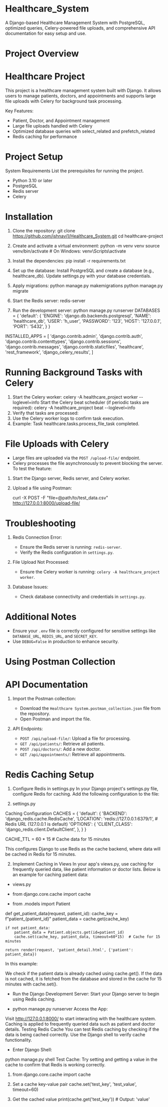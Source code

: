 # Healthcare_System
A Django-based Healthcare Management System with PostgreSQL, optimized queries, Celery-powered file uploads, and comprehensive API documentation for easy setup and use.

# Project Overview
# Healthcare Project

This project is a healthcare management system built with Django. It allows users to manage patients, doctors, and appointments and supports large file uploads with Celery for background task processing.

Key Features:
- Patient, Doctor, and Appointment management
- Large file uploads handled with Celery
- Optimized database queries with select_related and prefetch_related
- Redis caching for performance

# Project Setup

System Requirements
List the prerequisites for running the project.
- Python 3.10 or later
- PostgreSQL
- Redis server
- Celery

# Installation

1. Clone the repository:
   git clone https://github.com/ishnavi1/Healthcare_System.git
   cd healthcare-project
2. Create and activate a virtual environment:
   python -m venv venv
   source venv/bin/activate  # On Windows: venv\Scripts\activate
3. Install the dependencies:
   pip install -r requirements.txt

4. Set up the database:
   Install PostgreSQL and create a database (e.g., healthcare_db).
   Update settings.py with your database credentials.
5. Apply migrations:
   python manage.py makemigrations
   python manage.py migrate
6. Start the Redis server:
   redis-server
7. Run the development server:
   python manage.py runserver
   DATABASES = {
    'default': {
        'ENGINE': 'django.db.backends.postgresql',
        'NAME': 'healthcare_db',
        'USER': 'h_user',
        'PASSWORD': '123',
        'HOST': '127.0.0.1',
        'PORT': '5432',
    }
}

INSTALLED_APPS = [
    'django.contrib.admin',
    'django.contrib.auth',
    'django.contrib.contenttypes',
    'django.contrib.sessions',
    'django.contrib.messages',
    'django.contrib.staticfiles',
    'healthcare',
    'rest_framework',
    'django_celery_results',
]

# Running Background Tasks with Celery
1. Start the Celery worker:
   celery -A healthcare_project worker --loglevel=info
   Start the Celery beat scheduler (if periodic tasks are required):
   celery -A healthcare_project beat --loglevel=info
2. Verify that tasks are processed:
3. Use the Celery worker logs to confirm task execution.
4. Example:
  Task healthcare.tasks.process_file_task completed.

# File Uploads with Celery
- Large files are uploaded via the `POST /upload-file/` endpoint.
- Celery processes the file asynchronously to prevent blocking the server.
To test the feature:
1. Start the Django server, Redis server, and Celery worker.
2. Upload a file using Postman:
   
   curl -X POST -F "file=@path/to/test_data.csv" http://127.0.0.1:8000/upload-file/

# Troubleshooting

1. Redis Connection Error:
   - Ensure the Redis server is running: `redis-server`.
   - Verify the Redis configuration in `settings.py`.

2. File Upload Not Processed:
   - Ensure the Celery worker is running: `celery -A healthcare_project worker`.

3. Database Issues:
   - Check database connectivity and credentials in `settings.py`.

# Additional Notes

- Ensure your `.env` file is correctly configured for sensitive settings like `DATABASE_URL`, `REDIS_URL`, and `SECRET_KEY`.
- Use `DEBUG=False` in production to enhance security.

# Using Postman Collection

# API Documentation

1. Import the Postman collection:
   - Download the `Healthcare System.postman_collection.json` file from the repository.
   - Open Postman and import the file.

2. API Endpoints:
   - `POST /api/upload-file/`: Upload a file for processing.
   - `GET /api/patients/`: Retrieve all patients.
   - `POST /api/doctors/`: Add a new doctor.
   - `GET /api/appointments/`: Retrieve all appointments.

# Redis Caching Setup
1. Configure Redis in settings.py
In your Django project's settings.py file, configure Redis for caching. Add the following configuration to the file:

2. settings.py

Caching Configuration
CACHES = {
    'default': {
        'BACKEND': 'django_redis.cache.RedisCache',
        'LOCATION': 'redis://127.0.0.1:6379/1',  # Redis URL (127.0.0.1 is default)
        'OPTIONS': {
            'CLIENT_CLASS': 'django_redis.client.DefaultClient',
        },
    }
}

CACHE_TTL = 60 * 15  # Cache data for 15 minutes

This configures Django to use Redis as the cache backend, where data will be cached in Redis for 15 minutes.

2. Implement Caching in Views
In your app's views.py, use caching for frequently queried data, like patient information or doctor lists. Below is an example for caching patient data:

- views.py

- from django.core.cache import cache
- from .models import Patient

def get_patient_data(request, patient_id):
    cache_key = f"patient_{patient_id}"
    patient_data = cache.get(cache_key)

    if not patient_data:
        patient_data = Patient.objects.get(id=patient_id)
        cache.set(cache_key, patient_data, timeout=60*15)  # Cache for 15 minutes

    return render(request, 'patient_detail.html', {'patient': patient_data})
In this example:

We check if the patient data is already cached using cache.get().
If the data is not cached, it is fetched from the database and stored in the cache for 15 minutes with cache.set().

- Run the Django Development Server: Start your Django server to begin using Redis caching.

- python manage.py runserver
Access the App:

Visit http://127.0.0.1:8000/ to start interacting with the healthcare system.
Caching is applied to frequently queried data such as patient and doctor details.
Testing Redis Cache
You can test Redis caching by checking if the data is being cached correctly. Use the Django shell to verify cache functionality.

- Enter Django Shell:

python manage.py shell
Test Cache: Try setting and getting a value in the cache to confirm that Redis is working correctly.

1. from django.core.cache import cache

2. Set a cache key-value pair
cache.set('test_key', 'test_value', timeout=60)

3. Get the cached value
print(cache.get('test_key'))  # Output: 'value'